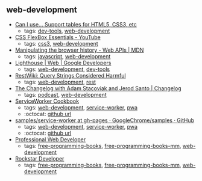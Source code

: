 web-development 
---
* [Can I use... Support tables for HTML5, CSS3, etc](http://caniuse.com/)
    * tags: [dev-tools](../tags/dev-tools.md), [web-development](../tags/web-development.md)
* [CSS FlexBox Essentials - YouTube](https://youtu.be/G7EIAgfkhmg)
    * tags: [css3](../tags/css3.md), [web-development](../tags/web-development.md)
* [Manipulating the browser history - Web APIs | MDN](https://developer.mozilla.org/en-US/docs/Web/API/History_API)
    * tags: [javascript](../tags/javascript.md), [web-development](../tags/web-development.md)
* [Lighthouse | Web | Google Developers](https://developers.google.com/web/tools/lighthouse/)
    * tags: [web-development](../tags/web-development.md), [dev-tools](../tags/dev-tools.md)
* [RestWiki: 
Query Strings Considered Harmful](http://web.archive.org/web/20070815111413/http://rest.blueoxen.net/cgi-bin/wiki.pl?QueryStringsConsideredHarmful)
    * tags: [web-development](../tags/web-development.md), [rest](../tags/rest.md)
* [The Changelog with Adam Stacoviak and Jerod Santo | Changelog](https://changelog.com/podcast)
    * tags: [podcast](../tags/podcast.md), [web-development](../tags/web-development.md)
* [ServiceWorker Cookbook](https://serviceworke.rs/)
    * tags: [web-development](../tags/web-development.md), [service-worker](../tags/service-worker.md), [pwa](../tags/pwa.md)
    * :octocat: [github url](https://github.com/mozilla/serviceworker-cookbook)
* [samples/service-worker at gh-pages · GoogleChrome/samples · GitHub](https://github.com/GoogleChrome/samples/tree/gh-pages/service-worker)
    * tags: [web-development](../tags/web-development.md), [service-worker](../tags/service-worker.md), [pwa](../tags/pwa.md)
    * :octocat: [github url](https://github.com/GoogleChrome/samples/tree/gh-pages/service-worker)
* [Professional Web Developer](http://eimaung.com/professional-web-developer)
    * tags: [free-programming-books](../tags/free-programming-books.md), [free-programming-books-mm](../tags/free-programming-books-mm.md), [web-development](../tags/web-development.md)
* [Rockstar Developer](http://eimaung.com/rockstar-developer)
    * tags: [free-programming-books](../tags/free-programming-books.md), [free-programming-books-mm](../tags/free-programming-books-mm.md), [web-development](../tags/web-development.md)
